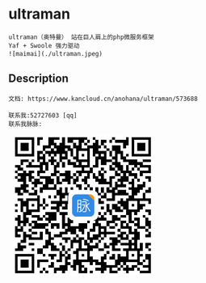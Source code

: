
# ultraman

    ultraman（奥特曼） 站在巨人肩上的php微服务框架
    Yaf + Swoole 强力驱动
    ![maimai](./ultraman.jpeg) 
    
## Description

    文档: https://www.kancloud.cn/anohana/ultraman/573688
    
    联系我:52727603 [qq]
    联系我脉脉:
   ![maimai](./mm.png)    

